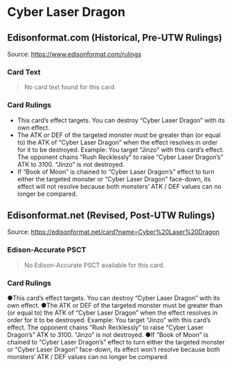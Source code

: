 # Cyber Laser Dragon

## Edisonformat.com (Historical, Pre-UTW Rulings)

Source: https://www.edisonformat.com/rulings

### Card Text

> No card text found for this card.

### Card Rulings

*   This card’s effect targets. You can destroy “Cyber Laser Dragon” with its own effect.
*   The ATK or DEF of the targeted monster must be greater than (or equal to) the ATK of “Cyber Laser Dragon” when the effect resolves in order for it to be destroyed. Example: You target “Jinzo” with this card’s effect. The opponent chains “Rush Recklessly” to raise “Cyber Laser Dragon’s” ATK to 3100. “Jinzo” is not destroyed.
*   If “Book of Moon” is chained to “Cyber Laser Dragon’s” effect to turn either the targeted monster or “Cyber Laser Dragon” face-down, its effect will not resolve because both monsters’ ATK / DEF values can no longer be compared.

## Edisonformat.net (Revised, Post-UTW Rulings)

Source: https://edisonformat.net/card?name=Cyber%20Laser%20Dragon

### Edison-Accurate PSCT

> No Edison-Accurate PSCT available for this card.

### Card Rulings

●This card’s effect targets. You can destroy “Cyber Laser Dragon” with its own effect.
●The ATK or DEF of the targeted monster must be greater than (or equal to) the ATK of “Cyber Laser Dragon” when the effect resolves in order for it to be destroyed. Example: You target “Jinzo” with this card’s effect. The opponent chains “Rush Recklessly” to raise “Cyber Laser Dragon’s” ATK to 3100. “Jinzo” is not destroyed.
●If “Book of Moon” is chained to “Cyber Laser Dragon’s” effect to turn either the targeted monster or “Cyber Laser Dragon” face-down, its effect won't resolve because both monsters’ ATK / DEF values can no longer be compared.
            